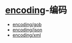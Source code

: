# [encoding](https://pkg.go.dev/encoding)-编码

- [encoding/gob](gob)
- [encoding/json](json)
- [encoding/xml](xml)

